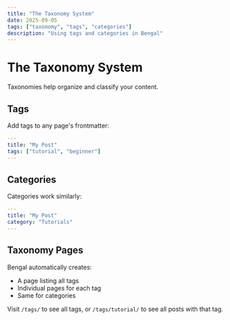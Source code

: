 ```yaml
---
title: "The Taxonomy System"
date: 2025-09-05
tags: ["taxonomy", "tags", "categories"]
description: "Using tags and categories in Bengal"
---
```


# The Taxonomy System

Taxonomies help organize and classify your content.

## Tags

Add tags to any page's frontmatter:

```yaml
---
title: "My Post"
tags: ["tutorial", "beginner"]
---
```

## Categories

Categories work similarly:

```yaml
---
title: "My Post"
category: "Tutorials"
---
```

## Taxonomy Pages

Bengal automatically creates:
- A page listing all tags
- Individual pages for each tag
- Same for categories

Visit `/tags/` to see all tags, or `/tags/tutorial/` to see all posts with that tag.

